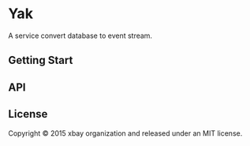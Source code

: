 Yak
===
A service convert database to event stream.

Getting Start
-------------

API
---
  
License
-------
Copyright © 2015 xbay organization and released under an MIT license.
